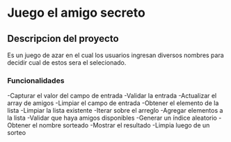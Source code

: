 <h1>Juego el amigo secreto</h1>

<h2>Descripcion del proyecto</h2>
Es un juego de azar en el cual los usuarios ingresan diversos nombres para decidir cual de estos sera el selecionado.

<h3>Funcionalidades</h3>
-Capturar el valor del campo de entrada
-Validar la entrada
-Actualizar el array de amigos
-Limpiar el campo de entrada
-Obtener el elemento de la lista
-Limpiar la lista existente
-Iterar sobre el arreglo
-Agregar elementos a la lista
-Validar que haya amigos disponibles
-Generar un índice aleatorio
-Obtener el nombre sorteado
-Mostrar el resultado
-Limpia luego de un sorteo
<!-- Failed to upload "Grabación 2025-02-28 221628.mp4" -->
